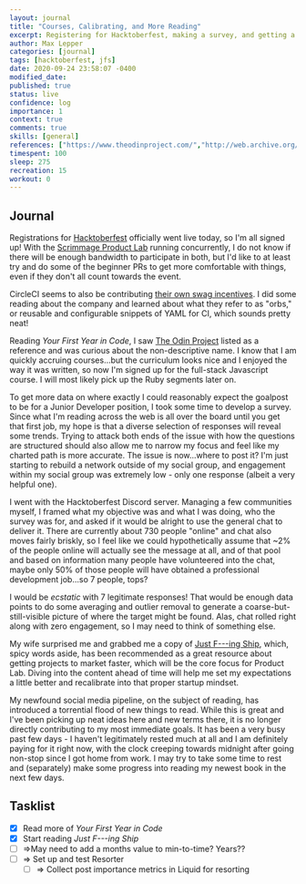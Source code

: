 ```yaml
---
layout: journal
title: "Courses, Calibrating, and More Reading"
excerpt: Registering for Hacktoberfest, making a survey, and getting a new book.
author: Max Lepper
categories: [journal]
tags: [hacktoberfest, jfs]
date: 2020-09-24 23:58:07 -0400
modified_date:
published: true
status: live
confidence: log
importance: 1
context: true
comments: true
skills: [general]
references: ["https://www.theodinproject.com/","http://web.archive.org/web/20160925155912/http://www.happybearsoftware.com/how-to-get-a-programmer-job.html","https://hacktoberfest.digitalocean.com/details","https://scrimmage.us/the-product-lab/","https://hacktoberfest.circleci.com/","https://shop.stackingthebricks.com/just-fucking-ship"]
timespent: 100
sleep: 275
recreation: 15
workout: 0
---
```


## Journal

Registrations for [Hacktoberfest]({{page.references[2]}}) officially went live today, so I'm all signed up! With the [Scrimmage Product Lab]({{page.references[3]}}) running concurrently, I do not know if there will be enough bandwidth to participate in both, but I'd like to at least try and do some of the beginner PRs to get more comfortable with things, even if they don't all count towards the event.

CircleCI seems to also be contributing [their own swag incentives]({{page.references[4]}}). I did some reading about the company and learned about what they refer to as "orbs," or reusable and configurable snippets of YAML for CI, which sounds pretty neat!

Reading _Your First Year in Code_, I saw [The Odin Project]({{page.references[0]}}) listed as a reference and was curious about the non-descriptive name. I know that I am quickly accruing courses...but the curriculum looks nice and I enjoyed the way it was written, so now I'm signed up for the full-stack Javascript course. I will most likely pick up the Ruby segments later on.

To get more data on where exactly I could reasonably expect the goalpost to be for a Junior Developer position, I took some time to develop a survey. Since what I'm reading across the web is all over the board until you get that first job, my hope is that a diverse selection of responses will reveal some trends. Trying to attack both ends of the issue with how the questions are structured should also allow me to narrow my focus and feel like my charted path is more accurate. The issue is now...where to post it? I'm just starting to rebuild a network outside of my social group, and engagement within my social group was extremely low - only one response (albeit a very helpful one).

I went with the Hacktoberfest Discord server. Managing a few communities myself, I framed what my objective was and what I was doing, who the survey was for, and asked if it would be alright to use the general chat to deliver it. There are currently about 730 people "online" and chat also moves fairly briskly, so I feel like we could hypothetically assume that ~2% of the people online will actually see the message at all, and of that pool and based on information many people have volunteered into the chat, maybe only 50% of those people will have obtained a professional development job...so 7 people, tops?

I would be _ecstatic_ with 7 legitimate responses! That would be enough data points to do some averaging and outlier removal to generate a coarse-but-still-visible picture of where the target might be found. Alas, chat rolled right along with zero engagement, so I may need to think of something else.

My wife surprised me and grabbed me a copy of [Just F---ing Ship]({{page.references[5]}}), which, spicy words aside, has been recommended as a great resource about getting projects to market faster, which will be the core focus for Product Lab. Diving into the content ahead of time will help me set my expectations a little better and recalibrate into that proper startup mindset.

My newfound social media pipeline, on the subject of reading, has introduced a torrential flood of new things to read. While this is great and I've been picking up neat ideas here and new terms there, it is no longer directly contributing to my most immediate goals. It has been a very busy past few days - I haven't legitimately rested much at all and I am definitely paying for it right now, with the clock creeping towards midnight after going non-stop since I got home from work. I may try to take some time to rest and (separately) make some progress into reading my newest book in the next few days.

## Tasklist

- [x] Read more of _Your First Year in Code_
- [x] Start reading _Just F---ing Ship_
- [ ] <span title="Task to be added to next entry">=></span>May need to add a months value to min-to-time? Years??
- [ ] <span title="Task to be added to next entry">=></span> Set up and test Resorter
  - [ ] <span title="Task to be added to next entry">=></span> Collect post importance metrics in Liquid for resorting